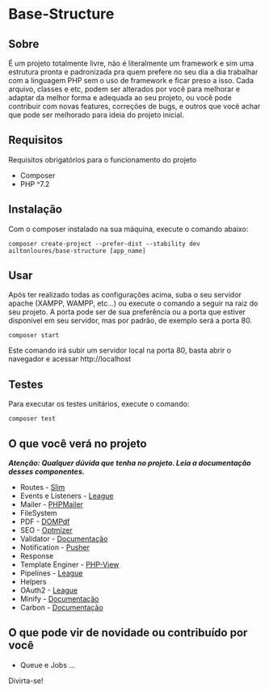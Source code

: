 # Base-Structure

## Sobre

É um projeto totalmente livre, não é literalmente um framework e sim uma estrutura pronta e padronizada pra quem prefere no seu dia a dia 
trabalhar com a linguagem PHP sem o uso de framework e ficar preso a isso. 
Cada arquivo, classes e etc, podem ser alterados por você para melhorar e adaptar da melhor forma e adequada ao seu projeto, 
ou você pode contribuir com novas features, correções de bugs, e outros que você achar que pode ser melhorado para ideia do projeto inicial.

## Requisitos

Requisitos obrigatórios para o funcionamento do projeto

- Composer
- PHP ^7.2

## Instalação

Com o composer instalado na sua máquina, execute o comando abaixo:

```
composer create-project --prefer-dist --stability dev ailtonloures/base-structure [app_name]
```

## Usar

Após ter realizado todas as configurações acima, suba o seu servidor apache (XAMPP, WAMPP, etc...) ou execute o comando a seguir na raiz do seu projeto.
A porta pode ser de sua preferência ou a porta que estiver disponível em seu servidor, mas por padrão, de exemplo será a porta 80.

```
composer start
```

Este comando irá subir um servidor local na porta 80, basta abrir o navegador e acessar http://localhost

## Testes

Para executar os testes unitários, execute o comando:

```
composer test
```

## O que você verá no projeto 

***Atenção: Qualquer dúvida que tenha no projeto. Leia a documentação desses componentes.***

- Routes - [Slim](http://www.slimframework.com/docs/v3/)
- Events e Listeners - [League](https://event.thephpleague.com/2.0/)
- Mailer - [PHPMailer](https://github.com/PHPMailer/PHPMailer)
- FileSystem
- PDF - [DOMPdf](https://github.com/dompdf/dompdf)
- SEO - [Optmizer](https://github.com/robsonvleite/optimizer)
- Validator - [Documentação](https://github.com/ailtonloures/validator)
- Notification - [Pusher](https://github.com/pusher/pusher-http-php)
- Response
- Template Enginer - [PHP-View](https://github.com/slimphp/PHP-View)
- Pipelines - [League](https://pipeline.thephpleague.com/)
- Helpers
- OAuth2 - [League](https://github.com/thephpleague/oauth2-google)
- Minify - [Documentação](https://github.com/matthiasmullie/minify)
- Carbon - [Documentação](https://carbon.nesbot.com/docs/)

## O que pode vir de novidade ou contribuído por você

- Queue e Jobs
...

Divirta-se!
